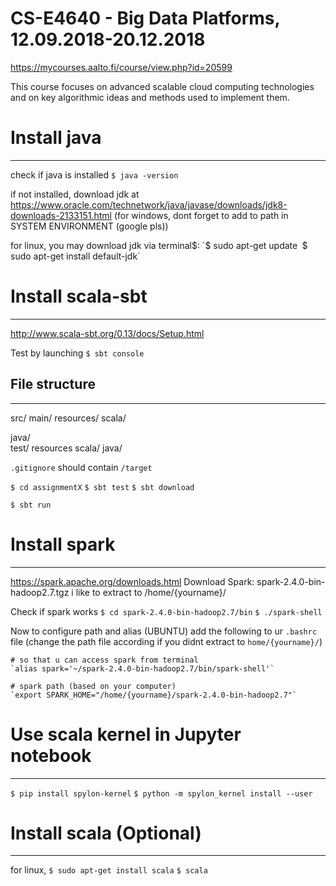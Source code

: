 # CS-E4640 - Big Data Platforms, 12.09.2018-20.12.2018
https://mycourses.aalto.fi/course/view.php?id=20599

This course focuses on advanced scalable cloud
computing technologies and on key algorithmic ideas and
methods used to implement them.

# Install java
____

check if java is installed
`$ java -version`

if not installed, download jdk at https://www.oracle.com/technetwork/java/javase/downloads/jdk8-downloads-2133151.html
(for windows, dont forget to add to path in SYSTEM ENVIRONMENT (google pls))

for linux, you may download jdk via terminal$:
`$ sudo apt-get update`
`$ sudo apt-get install default-jdk`

# Install scala-sbt
____
http://www.scala-sbt.org/0.13/docs/Setup.html

Test by launching
`$ sbt console`


## File structure
_____

src/
  main/
    resources/
       <files to include in main jar here>
    scala/
       <main Scala sources>
    java/
       <main Java sources>
  test/
    resources
       <files to include in test jar here>
    scala/
       <test Scala sources>
    java/
       <test Java sources>

`.gitignore` should contain `/target`

`$ cd assignmentX`
`$ sbt test`
`$ sbt download`

`$ sbt run`

# Install spark
_____
https://spark.apache.org/downloads.html
Download Spark: spark-2.4.0-bin-hadoop2.7.tgz 
i like to extract to /home/{yourname}/

Check if spark works
`$ cd spark-2.4.0-bin-hadoop2.7/bin`
`$ ./spark-shell`

Now to configure path and alias (UBUNTU)
add the following to ur `.bashrc` file 
(change the path file according if you didnt extract to `home/{yourname}/`)

```
# so that u can access spark from terminal
`alias spark='~/spark-2.4.0-bin-hadoop2.7/bin/spark-shell'`

# spark path (based on your computer)
`export SPARK_HOME="/home/{yourname}/spark-2.4.0-bin-hadoop2.7"`
```

# Use scala kernel in Jupyter notebook
____
`$ pip install spylon-kernel`
`$ python -m spylon_kernel install --user`

# Install scala (Optional)
_____
for linux,
`$ sudo apt-get install scala`
`$ scala`
